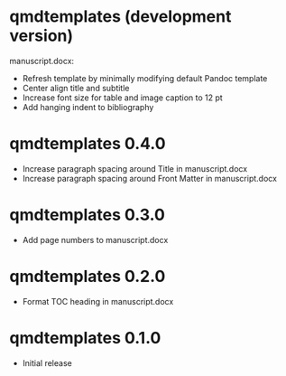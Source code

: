 # qmdtemplates (development version)

manuscript.docx:

* Refresh template by minimally modifying default Pandoc template
* Center align title and subtitle
* Increase font size for table and image caption to 12 pt
* Add hanging indent to bibliography

# qmdtemplates 0.4.0

* Increase paragraph spacing around Title in manuscript.docx
* Increase paragraph spacing around Front Matter in manuscript.docx

# qmdtemplates 0.3.0

* Add page numbers to manuscript.docx

# qmdtemplates 0.2.0

* Format TOC heading in manuscript.docx

# qmdtemplates 0.1.0

* Initial release
